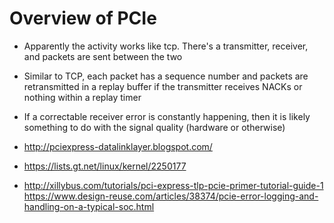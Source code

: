 # Overview of PCIe

- Apparently the activity works like tcp. There's a transmitter, receiver, and packets are sent between the two
- Similar to TCP, each packet has a sequence number and packets are retransmitted in a replay buffer if the transmitter receives NACKs or nothing within a replay timer
- If a correctable receiver error is constantly happening, then it is likely something to do with the signal quality (hardware or otherwise)

- http://pciexpress-datalinklayer.blogspot.com/
- https://lists.gt.net/linux/kernel/2250177
- http://xillybus.com/tutorials/pci-express-tlp-pcie-primer-tutorial-guide-1
https://www.design-reuse.com/articles/38374/pcie-error-logging-and-handling-on-a-typical-soc.html
